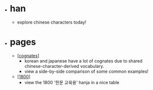 - # han
	- explore chinese characters today!
- # pages
	- [[cognates](cognates/index.html)]
		- korean and japanese have a lot of cognates due to shared chinese-character-derived vocabulary.
		- view a side-by-side comparison of some common examples!
	- [[1800](1800/index.html)]
		- view the 1800 '한문 교육용' hanja in a nice table